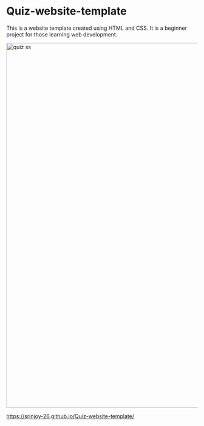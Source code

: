 # Quiz-website-template
This is a website template created using HTML and CSS.
It is a beginner project for those learning web development.


<!-- Screenshot -->
<img width="960" alt="quiz ss" src="https://user-images.githubusercontent.com/91176055/156706690-be68dc49-b661-45d0-af9b-72f50e37b3bc.png">


<!-- Check it out here-->
https://srinjoy-26.github.io/Quiz-website-template/
